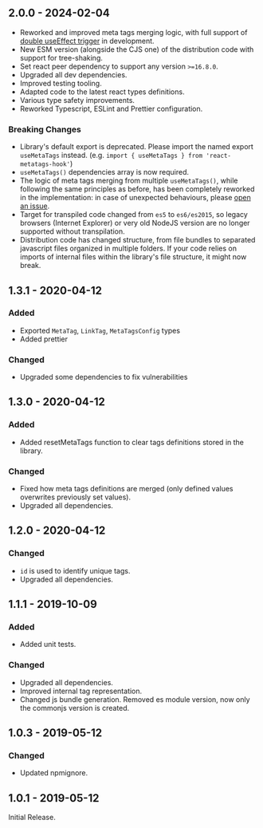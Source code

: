 ## 2.0.0 - 2024-02-04

- Reworked and improved meta tags merging logic, with full support of [double useEffect trigger](https://legacy.reactjs.org/docs/strict-mode.html#ensuring-reusable-state) in development.
- New ESM version (alongside the CJS one) of the distribution code with support for tree-shaking.
- Set react peer dependency to support any version `>=16.8.0`.
- Upgraded all dev dependencies.
- Improved testing tooling.
- Adapted code to the latest react types definitions.
- Various type safety improvements.
- Reworked Typescript, ESLint and Prettier configuration.

### Breaking Changes

- Library's default export is deprecated. Please import the named export `useMetaTags` instead. (e.g. `import { useMetaTags } from 'react-metatags-hook'`)
- `useMetaTags()` dependencies array is now required.
- The logic of meta tags merging from multiple `useMetaTags()`, while following the same principles as before, has been completely reworked in the implementation: in case of unexpected behaviours, please [open an issue](https://github.com/lordgiotto/react-metatags-hook/issues/new).
- Target for transpiled code changed from `es5` to `es6/es2015`, so legacy browsers (Internet Explorer) or very old NodeJS version are no longer supported without transpilation.
- Distribution code has changed structure, from file bundles to separated javascript files organized in multiple folders. If your code relies on imports of internal files within the library's file structure, it might now break.

## 1.3.1 - 2020-04-12

### Added

- Exported `MetaTag`, `LinkTag`, `MetaTagsConfig` types
- Added prettier

### Changed

- Upgraded some dependencies to fix vulnerabilities

## 1.3.0 - 2020-04-12

### Added

- Added resetMetaTags function to clear tags definitions stored in the library.

### Changed

- Fixed how meta tags definitions are merged (only defined values overwrites previously set values).
- Upgraded all dependencies.

## 1.2.0 - 2020-04-12

### Changed

- `id` is used to identify unique tags.
- Upgraded all dependencies.

## 1.1.1 - 2019-10-09

### Added

- Added unit tests.

### Changed

- Upgraded all dependencies.
- Improved internal tag representation.
- Changed js bundle generation. Removed es module version, now only the commonjs version is created.

## 1.0.3 - 2019-05-12

### Changed

- Updated npmignore.

## 1.0.1 - 2019-05-12

Initial Release.
